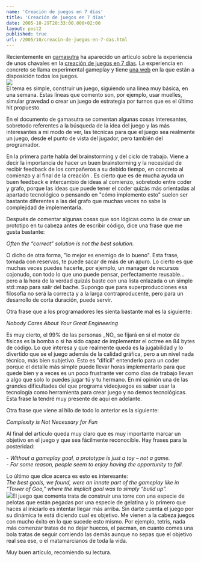 ```yaml
---
name: 'Creación de juegos en 7 días'
title: 'Creación de juegos en 7 días'
date: 2005-10-29T20:33:00.000+02:00
layout: post2
published: true
url: /2005/10/creacin-de-juegos-en-7-das.html
---
```


Recientemente en [gamasutra](http://www.gamasutra.com/) ha aparecido un artículo sobre la experiencia de unos chavales en la [creación de juegos en 7 días](http://www.gamasutra.com/features/20051026/gabler_01.shtml). La experiencia en concreto se llama experimental gameplay y tiene [una web](http://www.experimentalgameplay.com/) en la que están a disposición todos los juegos.  
[![](http://www.experimentalgameplay.com/experimentalGameplayProject_title.gif)](http://www.experimentalgameplay.com/experimentalGameplayProject_title.gif)  
El tema es simple, construir un juego, siguiendo una linea muy básica, en una semana. Estas líneas que comento son, por ejemplo, usar muelles, simular gravedad o crear un juego de estrategia por turnos que es el último hit propuesto.  
  
En el documento de gamasutra se comentan algunas cosas interesantes, sobretodo referentes a la búsqueda de la idea del juego y las más interesantes a mi modo de ver, las técnicas para que el juego sea realmente un juego, desde el punto de vista del jugador, pero también del programador.  
  
En la primera parte habla del brainstorming y del ciclo de trabajo. Viene a decir la importancia de hacer un buen brainstorming y la necesidad de recibir feedback de los compañeros a su debido tiempo, en concreto al comienzo y al final de la creación . Es cierto que es de mucha ayuda un buen feedback e intercambio de ideas al comienzo, sobretodo entre coder y grafo, porque las ideas que puede tener el coder quizás más orientadas al apartado tecnológico o pensando en "cómo implemento esto" suelen ser bastante diferentes a las del grafo que muchas veces no sabe la complejidad de implementarla.  
  
Después de comentar algunas cosas que son lógicas como la de crear un prototipo en tu cabeza antes de escribir código, dice una frase que me gusta bastante:  
  
_Often the “correct” solution is not the best solution._  
  
O dicho de otra forma, "lo mejor es enemigo de lo bueno". Esta frase, tomada con reservas, te puede sacar de más de un apuro. Lo cierto es que muchas veces puedes hacerte, por ejemplo, un manager de recursos cojonudo, con todo lo que uno puede pensar, perfectamente reusable... pero a la hora de la verdad quizás baste con una lista enlazada o un simple std::map para salir del bache. Supongo que para superproducciones esa filosofía no será la correcta y a la larga contraproducente, pero para un desarrollo de corta duración, puede servir.  
  
Otra frase que a los programadores les sienta bastante mal es la siguiente:  
  
_Nobody Cares About Your Great Engineering_  
  
Es muy cierto, el 99% de las personas \_NO\_ se fijará en si el motor de físicas es la bomba o si ha sido capaz de implementar el octree en 84 bytes de código. Lo que interesa y que realmente queda es la jugabilidad y lo divertido que se el juego además de la calidad gráfica, pero a un nivel nada técnico, más bien subjetivo. Esto es "difícil" entenderlo para un coder porque el detalle más simple puede llevar horas implementarlo para que quede bien y a veces es un poco frustrante ver como días de trabajo llevan a algo que solo lo puedes jugar tú y tu hermano. En mi opinión una de las grandes dificultades del que programa videojuegos es saber usar la tecnología como herramienta para crear juego y no demos tecnológicas. Esta frase la tendré muy presente de aquí en adelante.  
  
Otra frase que viene al hilo de todo lo anterior es la siguiente:  
  
_Complexity is Not Necessary for Fun_  
  
Al final del artículo queda muy claro que es muy importante marcar un objetivo en el juego y que sea fácilmente reconocible. Hay frases para la posteridad:  
  
\- _Without a gameplay goal, a prototype is just a toy – not a game._  
\- _For some reason, people seem to enjoy having the opportunity to fail._  
  
Lo último que dice acerca es esto es interesante:  
_The best goals, we found, were an innate part of the gameplay like in "Tower of Goo," where the implicit goal was to simply “build up”._  
[![](http://www.experimentalgameplay.com/Prototypes/01_Springs/tn_TowerOfGoo.gif)](http://www.experimentalgameplay.com/Prototypes/01_Springs/tn_TowerOfGoo.gif)El juego que comenta trata de construir una torre con una especie de pelotas que están pegadas por una especie de gelatina y lo primero que haces al iniciarlo es intentar llegar más arriba. Sin darte cuenta el juego por su dinámica te está diciendo cual es objetivo. Me vienen a la cabeza juegos con mucho éxito en lo que sucede esto mismo. Por ejemplo, tetris, nada más comenzar tratas de no dejar huecos, el pacman, en cuanto comes una bola tratas de seguir comiendo las demás aunque no sepas que el objetivo real sea ese, o el matamarcianos de toda la vida.  
  
Muy buen artículo, recomiendo su lectura.